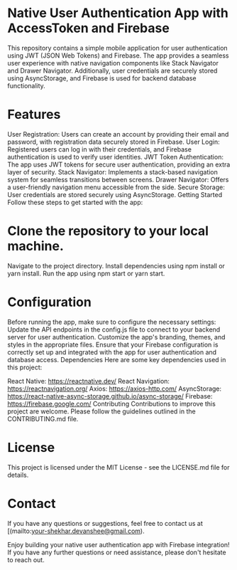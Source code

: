 # Native User Authentication App with AccessToken and Firebase
This repository contains a simple mobile application for user authentication using JWT (JSON Web Tokens) and Firebase. The app provides a seamless user experience with native navigation components like Stack Navigator and Drawer Navigator. Additionally, user credentials are securely stored using AsyncStorage, and Firebase is used for backend database functionality.

# Features
User Registration: Users can create an account by providing their email and password, with registration data securely stored in Firebase.
User Login: Registered users can log in with their credentials, and Firebase authentication is used to verify user identities.
JWT Token Authentication: The app uses JWT tokens for secure user authentication, providing an extra layer of security.
Stack Navigator: Implements a stack-based navigation system for seamless transitions between screens.
Drawer Navigator: Offers a user-friendly navigation menu accessible from the side.
Secure Storage: User credentials are stored securely using AsyncStorage.
Getting Started
Follow these steps to get started with the app:

# Clone the repository to your local machine.
Navigate to the project directory.
Install dependencies using npm install or yarn install.
Run the app using npm start or yarn start.

# Configuration
Before running the app, make sure to configure the necessary settings:
Update the API endpoints in the config.js file to connect to your backend server for user authentication.
Customize the app's branding, themes, and styles in the appropriate files.
Ensure that your Firebase configuration is correctly set up and integrated with the app for user authentication and database access.
Dependencies
Here are some key dependencies used in this project:

React Native: https://reactnative.dev/
React Navigation: https://reactnavigation.org/
Axios: https://axios-http.com/
AsyncStorage: https://react-native-async-storage.github.io/async-storage/
Firebase: https://firebase.google.com/
Contributing
Contributions to improve this project are welcome. Please follow the guidelines outlined in the CONTRIBUTING.md file.

# License
This project is licensed under the MIT License - see the LICENSE.md file for details.

# Contact
If you have any questions or suggestions, feel free to contact us at [(mailto:your-shekhar.devanshee@gmail.com).

Enjoy building your native user authentication app with Firebase integration! If you have any further questions or need assistance, please don't hesitate to reach out.
